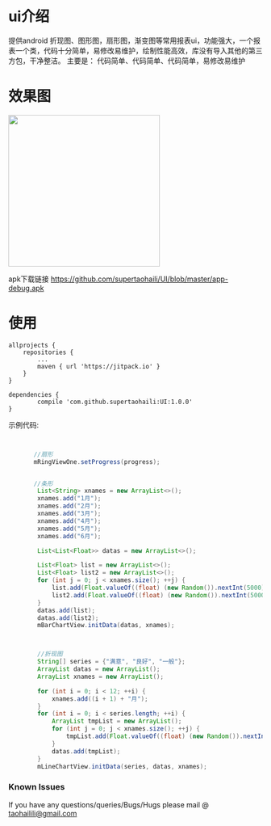 # ui介绍

提供android 折现图、图形图，扇形图，渐变图等常用报表ui，功能强大，一个报表一个类，代码十分简单，易修改易维护，绘制性能高效，库没有导入其他的第三方包，干净整洁。
主要是：
代码简单、代码简单、代码简单，易修改易维护


# 效果图

 <img src="https://github.com/supertaohaili/UI/blob/master/TIM图片20180115113215.jpg" width="300">

apk下载链接
<a href="https://github.com/supertaohaili/UI/blob/master/app-debug.apk">https://github.com/supertaohaili/UI/blob/master/app-debug.apk</a>

# 使用
```
allprojects {
	repositories {
		...
		maven { url 'https://jitpack.io' }
	}
}

dependencies {
        compile 'com.github.supertaohaili:UI:1.0.0'
}
```

示例代码:
``` java


       //扇形
       mRingViewOne.setProgress(progress);


       //条形
        List<String> xnames = new ArrayList<>();
        xnames.add("1月");
        xnames.add("2月");
        xnames.add("3月");
        xnames.add("4月");
        xnames.add("5月");
        xnames.add("6月");

        List<List<Float>> datas = new ArrayList<>();

        List<Float> list = new ArrayList<>();
        List<Float> list2 = new ArrayList<>();
        for (int j = 0; j < xnames.size(); ++j) {
            list.add(Float.valueOf((float) (new Random()).nextInt(5000) / 50.0F));
            list2.add(Float.valueOf((float) (new Random()).nextInt(5000) / 50.0F));
        }
        datas.add(list);
        datas.add(list2);
        mBarChartView.initData(datas, xnames);



        //折现图
        String[] series = {"满意", "良好", "一般"};
        ArrayList datas = new ArrayList();
        ArrayList xnames = new ArrayList();

        for (int i = 0; i < 12; ++i) {
            xnames.add((i + 1) + "月");
        }
        for (int i = 0; i < series.length; ++i) {
            ArrayList tmpList = new ArrayList();
            for (int j = 0; j < xnames.size(); ++j) {
                tmpList.add(Float.valueOf((float) (new Random()).nextInt(10000) / 50.0F));
            }
            datas.add(tmpList);
        }
        mLineChartView.initData(series, datas, xnames);
```



### Known Issues
If you have any questions/queries/Bugs/Hugs please mail @
taohailili@gmail.com
